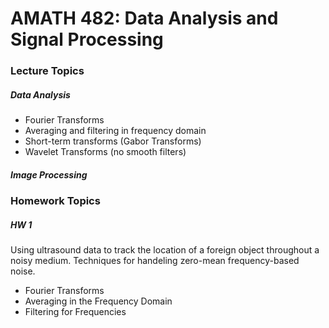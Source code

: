 # AMATH 482: Data Analysis and Signal Processing

### Lecture Topics

##### Data Analysis
- Fourier Transforms
- Averaging and filtering in frequency domain
- Short-term transforms (Gabor Transforms)
- Wavelet Transforms (no smooth filters)

##### Image Processing



### Homework Topics
##### HW 1
Using ultrasound data to track the location of a foreign object throughout
a noisy medium. Techniques for handeling zero-mean frequency-based noise.

* Fourier Transforms
* Averaging in the Frequency Domain
* Filtering for Frequencies

